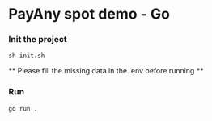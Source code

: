# PayAny spot demo - Go


### Init the project
```shell
sh init.sh
```

** Please fill the missing data in the .env before running **

### Run
```shell
go run .
```
